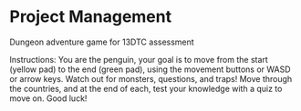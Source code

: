 # Project Management
 Dungeon adventure game for 13DTC assessment

Instructions:
You are the penguin, your goal is to move from the start (yellow pad) to the end (green pad), using the movement buttons or WASD or arrow keys.
Watch out for monsters, questions, and traps!
Move through the countries, and at the end of each, test your knowledge with a quiz to move on.
Good luck!
